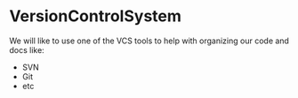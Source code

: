 VersionControlSystem
====================
We will like to use one of the VCS tools to help with organizing our code and docs like:
* SVN
* Git
* etc
